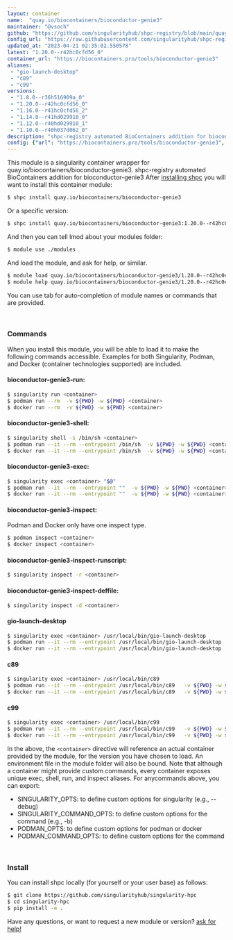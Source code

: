 ```yaml
---
layout: container
name:  "quay.io/biocontainers/bioconductor-genie3"
maintainer: "@vsoch"
github: "https://github.com/singularityhub/shpc-registry/blob/main/quay.io/biocontainers/bioconductor-genie3/container.yaml"
config_url: "https://raw.githubusercontent.com/singularityhub/shpc-registry/main/quay.io/biocontainers/bioconductor-genie3/container.yaml"
updated_at: "2023-04-21 02:35:02.550578"
latest: "1.20.0--r42hc0cfd56_0"
container_url: "https://biocontainers.pro/tools/bioconductor-genie3"
aliases:
 - "gio-launch-desktop"
 - "c89"
 - "c99"
versions:
 - "1.8.0--r36h516909a_0"
 - "1.20.0--r42hc0cfd56_0"
 - "1.16.0--r41hc0cfd56_2"
 - "1.14.0--r41hd029910_0"
 - "1.12.0--r40hd029910_1"
 - "1.10.0--r40h037d062_0"
description: "shpc-registry automated BioContainers addition for bioconductor-genie3"
config: {"url": "https://biocontainers.pro/tools/bioconductor-genie3", "maintainer": "@vsoch", "description": "shpc-registry automated BioContainers addition for bioconductor-genie3", "latest": {"1.20.0--r42hc0cfd56_0": "sha256:08a2a6bb2f2134705f1279614eb8ca6565062ccb061c093a9b02277ede85da95"}, "tags": {"1.8.0--r36h516909a_0": "sha256:329e18138e2cc4eb4d826fb8dbbb896b6e9308229c996c617d8e8eca6eb689ce", "1.20.0--r42hc0cfd56_0": "sha256:08a2a6bb2f2134705f1279614eb8ca6565062ccb061c093a9b02277ede85da95", "1.16.0--r41hc0cfd56_2": "sha256:6f2cb996ffa0df0631822d00517d27fe139d17f2a79fe53c9d18c79d7286c2ff", "1.14.0--r41hd029910_0": "sha256:7b7d2ff41a4aa0a74648475604541f236f03bc2b310ed60fdb627e8043581e5f", "1.12.0--r40hd029910_1": "sha256:5b70b078a4f7d2abf17897b3dd56cd61b5bc7f3c9842d093fd7d8d2f248f753b", "1.10.0--r40h037d062_0": "sha256:726f864a10998dd519dd6978004ce08aa3c1b3f9ecfe53abc2cb36a109472171"}, "docker": "quay.io/biocontainers/bioconductor-genie3", "aliases": {"gio-launch-desktop": "/usr/local/bin/gio-launch-desktop", "c89": "/usr/local/bin/c89", "c99": "/usr/local/bin/c99"}}
---
```


This module is a singularity container wrapper for quay.io/biocontainers/bioconductor-genie3.
shpc-registry automated BioContainers addition for bioconductor-genie3
After [installing shpc](#install) you will want to install this container module:


```bash
$ shpc install quay.io/biocontainers/bioconductor-genie3
```

Or a specific version:

```bash
$ shpc install quay.io/biocontainers/bioconductor-genie3:1.20.0--r42hc0cfd56_0
```

And then you can tell lmod about your modules folder:

```bash
$ module use ./modules
```

And load the module, and ask for help, or similar.

```bash
$ module load quay.io/biocontainers/bioconductor-genie3/1.20.0--r42hc0cfd56_0
$ module help quay.io/biocontainers/bioconductor-genie3/1.20.0--r42hc0cfd56_0
```

You can use tab for auto-completion of module names or commands that are provided.

<br>

### Commands

When you install this module, you will be able to load it to make the following commands accessible.
Examples for both Singularity, Podman, and Docker (container technologies supported) are included.

#### bioconductor-genie3-run:

```bash
$ singularity run <container>
$ podman run --rm  -v ${PWD} -w ${PWD} <container>
$ docker run --rm  -v ${PWD} -w ${PWD} <container>
```

#### bioconductor-genie3-shell:

```bash
$ singularity shell -s /bin/sh <container>
$ podman run --it --rm --entrypoint /bin/sh  -v ${PWD} -w ${PWD} <container>
$ docker run --it --rm --entrypoint /bin/sh  -v ${PWD} -w ${PWD} <container>
```

#### bioconductor-genie3-exec:

```bash
$ singularity exec <container> "$@"
$ podman run --it --rm --entrypoint ""  -v ${PWD} -w ${PWD} <container> "$@"
$ docker run --it --rm --entrypoint ""  -v ${PWD} -w ${PWD} <container> "$@"
```

#### bioconductor-genie3-inspect:

Podman and Docker only have one inspect type.

```bash
$ podman inspect <container>
$ docker inspect <container>
```

#### bioconductor-genie3-inspect-runscript:

```bash
$ singularity inspect -r <container>
```

#### bioconductor-genie3-inspect-deffile:

```bash
$ singularity inspect -d <container>
```


#### gio-launch-desktop

```bash
$ singularity exec <container> /usr/local/bin/gio-launch-desktop
$ podman run --it --rm --entrypoint /usr/local/bin/gio-launch-desktop   -v ${PWD} -w ${PWD} <container> -c " $@"
$ docker run --it --rm --entrypoint /usr/local/bin/gio-launch-desktop   -v ${PWD} -w ${PWD} <container> -c " $@"
```


#### c89

```bash
$ singularity exec <container> /usr/local/bin/c89
$ podman run --it --rm --entrypoint /usr/local/bin/c89   -v ${PWD} -w ${PWD} <container> -c " $@"
$ docker run --it --rm --entrypoint /usr/local/bin/c89   -v ${PWD} -w ${PWD} <container> -c " $@"
```


#### c99

```bash
$ singularity exec <container> /usr/local/bin/c99
$ podman run --it --rm --entrypoint /usr/local/bin/c99   -v ${PWD} -w ${PWD} <container> -c " $@"
$ docker run --it --rm --entrypoint /usr/local/bin/c99   -v ${PWD} -w ${PWD} <container> -c " $@"
```



In the above, the `<container>` directive will reference an actual container provided
by the module, for the version you have chosen to load. An environment file in the
module folder will also be bound. Note that although a container
might provide custom commands, every container exposes unique exec, shell, run, and
inspect aliases. For anycommands above, you can export:

 - SINGULARITY_OPTS: to define custom options for singularity (e.g., --debug)
 - SINGULARITY_COMMAND_OPTS: to define custom options for the command (e.g., -b)
 - PODMAN_OPTS: to define custom options for podman or docker
 - PODMAN_COMMAND_OPTS: to define custom options for the command

<br>

### Install

You can install shpc locally (for yourself or your user base) as follows:

```bash
$ git clone https://github.com/singularityhub/singularity-hpc
$ cd singularity-hpc
$ pip install -e .
```

Have any questions, or want to request a new module or version? [ask for help!](https://github.com/singularityhub/singularity-hpc/issues)